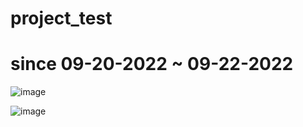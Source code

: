 # project_test
# since 09-20-2022 ~ 09-22-2022
![image](https://user-images.githubusercontent.com/115531665/195750298-ed1ad5d6-eab1-4d0b-8d68-5d9fbd54e857.png)

![image](https://user-images.githubusercontent.com/115531665/195750474-76c8fc56-38c7-4c35-8c15-f93b09503f4d.png)

